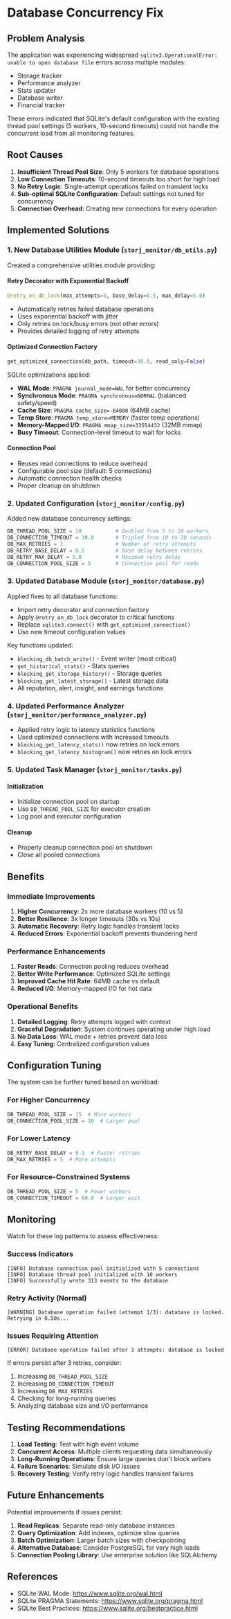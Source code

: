 # Database Concurrency Fix

## Problem Analysis

The application was experiencing widespread `sqlite3.OperationalError: unable to open database file` errors across multiple modules:
- Storage tracker
- Performance analyzer  
- Stats updater
- Database writer
- Financial tracker

These errors indicated that SQLite's default configuration with the existing thread pool settings (5 workers, 10-second timeouts) could not handle the concurrent load from all monitoring features.

## Root Causes

1. **Insufficient Thread Pool Size**: Only 5 workers for database operations
2. **Low Connection Timeouts**: 10-second timeouts too short for high load
3. **No Retry Logic**: Single-attempt operations failed on transient locks
4. **Sub-optimal SQLite Configuration**: Default settings not tuned for concurrency
5. **Connection Overhead**: Creating new connections for every operation

## Implemented Solutions

### 1. New Database Utilities Module (`storj_monitor/db_utils.py`)

Created a comprehensive utilities module providing:

#### Retry Decorator with Exponential Backoff
```python
@retry_on_db_lock(max_attempts=3, base_delay=0.5, max_delay=5.0)
```
- Automatically retries failed database operations
- Uses exponential backoff with jitter
- Only retries on lock/busy errors (not other errors)
- Provides detailed logging of retry attempts

#### Optimized Connection Factory
```python
get_optimized_connection(db_path, timeout=30.0, read_only=False)
```
SQLite optimizations applied:
- **WAL Mode**: `PRAGMA journal_mode=WAL` for better concurrency
- **Synchronous Mode**: `PRAGMA synchronous=NORMAL` (balanced safety/speed)
- **Cache Size**: `PRAGMA cache_size=-64000` (64MB cache)
- **Temp Store**: `PRAGMA temp_store=MEMORY` (faster temp operations)
- **Memory-Mapped I/O**: `PRAGMA mmap_size=33554432` (32MB mmap)
- **Busy Timeout**: Connection-level timeout to wait for locks

#### Connection Pool
- Reuses read connections to reduce overhead
- Configurable pool size (default: 5 connections)
- Automatic connection health checks
- Proper cleanup on shutdown

### 2. Updated Configuration (`storj_monitor/config.py`)

Added new database concurrency settings:
```python
DB_THREAD_POOL_SIZE = 10           # Doubled from 5 to 10 workers
DB_CONNECTION_TIMEOUT = 30.0       # Tripled from 10 to 30 seconds
DB_MAX_RETRIES = 3                 # Number of retry attempts
DB_RETRY_BASE_DELAY = 0.5          # Base delay between retries
DB_RETRY_MAX_DELAY = 5.0           # Maximum retry delay
DB_CONNECTION_POOL_SIZE = 5        # Connection pool for reads
```

### 3. Updated Database Module (`storj_monitor/database.py`)

Applied fixes to all database functions:
- Import retry decorator and connection factory
- Apply `@retry_on_db_lock` decorator to critical functions
- Replace `sqlite3.connect()` with `get_optimized_connection()`
- Use new timeout configuration values

Key functions updated:
- `blocking_db_batch_write()` - Event writer (most critical)
- `get_historical_stats()` - Stats queries
- `blocking_get_storage_history()` - Storage queries
- `blocking_get_latest_storage()` - Latest storage data
- All reputation, alert, insight, and earnings functions

### 4. Updated Performance Analyzer (`storj_monitor/performance_analyzer.py`)

- Applied retry logic to latency statistics functions
- Used optimized connections with increased timeouts
- `blocking_get_latency_stats()` now retries on lock errors
- `blocking_get_latency_histogram()` now retries on lock errors

### 5. Updated Task Manager (`storj_monitor/tasks.py`)

#### Initialization
- Initialize connection pool on startup
- Use `DB_THREAD_POOL_SIZE` for executor creation
- Log pool and executor configuration

#### Cleanup
- Properly cleanup connection pool on shutdown
- Close all pooled connections

## Benefits

### Immediate Improvements
1. **Higher Concurrency**: 2x more database workers (10 vs 5)
2. **Better Resilience**: 3x longer timeouts (30s vs 10s)
3. **Automatic Recovery**: Retry logic handles transient locks
4. **Reduced Errors**: Exponential backoff prevents thundering herd

### Performance Enhancements
1. **Faster Reads**: Connection pooling reduces overhead
2. **Better Write Performance**: Optimized SQLite settings
3. **Improved Cache Hit Rate**: 64MB cache vs default
4. **Reduced I/O**: Memory-mapped I/O for hot data

### Operational Benefits
1. **Detailed Logging**: Retry attempts logged with context
2. **Graceful Degradation**: System continues operating under high load
3. **No Data Loss**: WAL mode + retries prevent data loss
4. **Easy Tuning**: Centralized configuration values

## Configuration Tuning

The system can be further tuned based on workload:

### For Higher Concurrency
```python
DB_THREAD_POOL_SIZE = 15  # More workers
DB_CONNECTION_POOL_SIZE = 10  # Larger pool
```

### For Lower Latency
```python
DB_RETRY_BASE_DELAY = 0.1  # Faster retries
DB_MAX_RETRIES = 5  # More attempts
```

### For Resource-Constrained Systems
```python
DB_THREAD_POOL_SIZE = 5  # Fewer workers
DB_CONNECTION_TIMEOUT = 60.0  # Longer wait
```

## Monitoring

Watch for these log patterns to assess effectiveness:

### Success Indicators
```
[INFO] Database connection pool initialized with 5 connections
[INFO] Database thread pool initialized with 10 workers
[INFO] Successfully wrote 313 events to the database
```

### Retry Activity (Normal)
```
[WARNING] Database operation failed (attempt 1/3): database is locked. Retrying in 0.50s...
```

### Issues Requiring Attention
```
[ERROR] Database operation failed after 3 attempts: database is locked
```

If errors persist after 3 retries, consider:
1. Increasing `DB_THREAD_POOL_SIZE`
2. Increasing `DB_CONNECTION_TIMEOUT`
3. Increasing `DB_MAX_RETRIES`
4. Checking for long-running queries
5. Analyzing database size and I/O performance

## Testing Recommendations

1. **Load Testing**: Test with high event volume
2. **Concurrent Access**: Multiple clients requesting data simultaneously
3. **Long-Running Operations**: Ensure large queries don't block writers
4. **Failure Scenarios**: Simulate disk I/O issues
5. **Recovery Testing**: Verify retry logic handles transient failures

## Future Enhancements

Potential improvements if issues persist:
1. **Read Replicas**: Separate read-only database instances
2. **Query Optimization**: Add indexes, optimize slow queries
3. **Batch Optimization**: Larger batch sizes with checkpointing
4. **Alternative Database**: Consider PostgreSQL for very high loads
5. **Connection Pooling Library**: Use enterprise solution like SQLAlchemy

## References

- SQLite WAL Mode: https://www.sqlite.org/wal.html
- SQLite PRAGMA Statements: https://www.sqlite.org/pragma.html
- SQLite Best Practices: https://www.sqlite.org/bestpractice.html